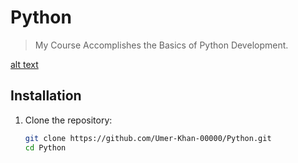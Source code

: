 # Python

> My Course Accomplishes the Basics of Python Development.

[alt text](download.jpg)

## Installation

1. Clone the repository:
   ```bash
   git clone https://github.com/Umer-Khan-00000/Python.git
   cd Python
